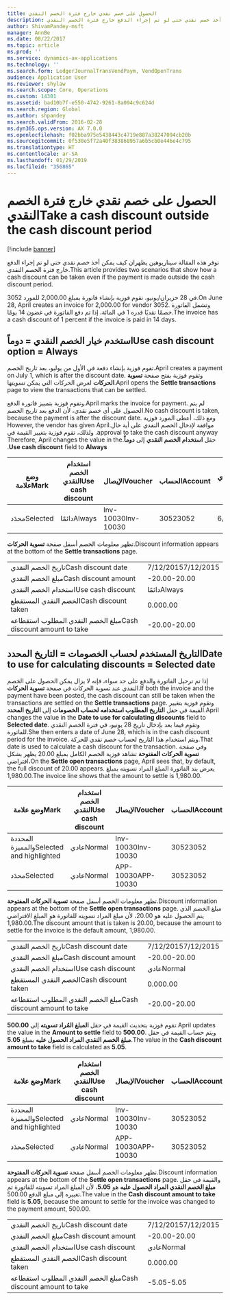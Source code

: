 ```yaml
---
title: الحصول على خصم نقدي خارج فترة الخصم النقدي
description: توفر هذه المقالة سيناريوهين يظهران كيف يمكن أخذ خصم نقدي حتى لو تم إجراء الدفع خارج فترة الخصم النقدي.
author: ShivamPandey-msft
manager: AnnBe
ms.date: 08/22/2017
ms.topic: article
ms.prod: ''
ms.service: dynamics-ax-applications
ms.technology: ''
ms.search.form: LedgerJournalTransVendPaym, VendOpenTrans
audience: Application User
ms.reviewer: shylaw
ms.search.scope: Core, Operations
ms.custom: 14301
ms.assetid: bad10b7f-e550-4742-9261-8a094c9c624d
ms.search.region: Global
ms.author: shpandey
ms.search.validFrom: 2016-02-28
ms.dyn365.ops.version: AX 7.0.0
ms.openlocfilehash: f02bba975e5438443c4719e887a38247094cb20b
ms.sourcegitcommit: 0f530e5f72a40f383868957a6b5cb0e446e4c795
ms.translationtype: HT
ms.contentlocale: ar-SA
ms.lasthandoff: 01/29/2019
ms.locfileid: "356865"
---
```

# <a name="take-a-cash-discount-outside-the-cash-discount-period"></a><span data-ttu-id="b47de-103">الحصول على خصم نقدي خارج فترة الخصم النقدي</span><span class="sxs-lookup"><span data-stu-id="b47de-103">Take a cash discount outside the cash discount period</span></span>

[!include [banner](../includes/banner.md)]

<span data-ttu-id="b47de-104">توفر هذه المقالة سيناريوهين يظهران كيف يمكن أخذ خصم نقدي حتى لو تم إجراء الدفع خارج فترة الخصم النقدي.</span><span class="sxs-lookup"><span data-stu-id="b47de-104">This article provides two scenarios that show how a cash discount can be taken even if the payment is made outside the cash discount period.</span></span>

<span data-ttu-id="b47de-105">في 28 حزيران/يونيو، تقوم فوزية بإنشاء فاتورة بمبلغ 2,000.00 للمورد 3052.</span><span class="sxs-lookup"><span data-stu-id="b47de-105">On June 28, April creates an invoice for 2,000.00 for vendor 3052.</span></span> <span data-ttu-id="b47de-106">وتشمل الفاتورة خصمًا نقديًا قدره 1 في المائة، إذا تم دفع الفاتورة في غضون 14 يومًا.‬</span><span class="sxs-lookup"><span data-stu-id="b47de-106">The invoice has a cash discount of 1 percent if the invoice is paid in 14 days.</span></span>

## <a name="use-cash-discount-option--always"></a><span data-ttu-id="b47de-107">استخدم خيار الخصم النقدي = دوماً</span><span class="sxs-lookup"><span data-stu-id="b47de-107">Use cash discount option = Always</span></span>
<span data-ttu-id="b47de-108">تقوم فوزية بإنشاء دفعة في الأول من يوليو، بعد تاريخ الخصم.</span><span class="sxs-lookup"><span data-stu-id="b47de-108">April creates a payment on July 1, which is after the discount date.</span></span> <span data-ttu-id="b47de-109">وتقوم فوزية بفتح صفحة **تسوية الحركات** لعرض الحركات التي يمكن تسويتها.</span><span class="sxs-lookup"><span data-stu-id="b47de-109">April opens the **Settle transactions** page to view the transactions that can be settled.</span></span> 

<span data-ttu-id="b47de-110">وتقوم فوزية بتمييز فاتورة الدفع.</span><span class="sxs-lookup"><span data-stu-id="b47de-110">April marks the invoice for payment.</span></span> <span data-ttu-id="b47de-111">لم يتم الحصول على أي خصم نقدي، لأن الدفع بعد تاريخ الخصم.</span><span class="sxs-lookup"><span data-stu-id="b47de-111">No cash discount is taken, because the payment is after the discount date.</span></span> <span data-ttu-id="b47de-112">‏‫ومع ذلك، أعطى المورد فوزية موافقة لإدخال الخصم النقدي على أية حال.</span><span class="sxs-lookup"><span data-stu-id="b47de-112">However, the vendor has given April approval to take the cash discount anyway.</span></span> <span data-ttu-id="b47de-113">ولذلك، تقوم فوزية بتغيير القيمة في حقل **استخدام الخصم النقدي** إلى **دوماً**.</span><span class="sxs-lookup"><span data-stu-id="b47de-113">Therefore, April changes the value in the **Use cash discount** field to **Always**.</span></span>

| <span data-ttu-id="b47de-114">وضع علامة</span><span class="sxs-lookup"><span data-stu-id="b47de-114">Mark</span></span>     | <span data-ttu-id="b47de-115">استخدام الخصم النقدي</span><span class="sxs-lookup"><span data-stu-id="b47de-115">Use cash discount</span></span> | <span data-ttu-id="b47de-116">الإيصال</span><span class="sxs-lookup"><span data-stu-id="b47de-116">Voucher</span></span>   | <span data-ttu-id="b47de-117">الحساب</span><span class="sxs-lookup"><span data-stu-id="b47de-117">Account</span></span> | <span data-ttu-id="b47de-118">تاريخ الخصم النقدي</span><span class="sxs-lookup"><span data-stu-id="b47de-118">Cash discount date</span></span> | <span data-ttu-id="b47de-119">تاريخ الاستحقاق</span><span class="sxs-lookup"><span data-stu-id="b47de-119">Due date</span></span>  | <span data-ttu-id="b47de-120">الفاتورة</span><span class="sxs-lookup"><span data-stu-id="b47de-120">Invoice</span></span> | <span data-ttu-id="b47de-121">المبلغ بعملة الحركة</span><span class="sxs-lookup"><span data-stu-id="b47de-121">Amount in transaction currency</span></span> | <span data-ttu-id="b47de-122">عملة</span><span class="sxs-lookup"><span data-stu-id="b47de-122">Currency</span></span> | <span data-ttu-id="b47de-123">المبلغ المراد تسويته</span><span class="sxs-lookup"><span data-stu-id="b47de-123">Amount to settle</span></span> |
|----------|-------------------|-----------|---------|--------------------|-----------|---------|--------------------------------|----------|------------------|
| <span data-ttu-id="b47de-124">محدَد</span><span class="sxs-lookup"><span data-stu-id="b47de-124">Selected</span></span> | <span data-ttu-id="b47de-125">دائمًا</span><span class="sxs-lookup"><span data-stu-id="b47de-125">Always</span></span>            | <span data-ttu-id="b47de-126">Inv-10030</span><span class="sxs-lookup"><span data-stu-id="b47de-126">Inv-10030</span></span> | <span data-ttu-id="b47de-127">3052</span><span class="sxs-lookup"><span data-stu-id="b47de-127">3052</span></span>    | <span data-ttu-id="b47de-128">6/28/2015</span><span class="sxs-lookup"><span data-stu-id="b47de-128">6/28/2015</span></span>          | <span data-ttu-id="b47de-129">7/12/2015</span><span class="sxs-lookup"><span data-stu-id="b47de-129">7/12/2015</span></span> | <span data-ttu-id="b47de-130">10030</span><span class="sxs-lookup"><span data-stu-id="b47de-130">10030</span></span>   | <span data-ttu-id="b47de-131">-2,000.00</span><span class="sxs-lookup"><span data-stu-id="b47de-131">-2,000.00</span></span>                      | <span data-ttu-id="b47de-132">دولار أمريكي</span><span class="sxs-lookup"><span data-stu-id="b47de-132">USD</span></span>      | <span data-ttu-id="b47de-133">-1,980.00</span><span class="sxs-lookup"><span data-stu-id="b47de-133">-1,980.00</span></span>        |

<span data-ttu-id="b47de-134">تظهر معلومات الخصم أسفل صفحة **تسوية الحركات**.</span><span class="sxs-lookup"><span data-stu-id="b47de-134">Discount information appears at the bottom of the **Settle transactions** page.</span></span>

|                              |           |
|------------------------------|-----------|
| <span data-ttu-id="b47de-135">تاريخ الخصم النقدي</span><span class="sxs-lookup"><span data-stu-id="b47de-135">Cash discount date</span></span>           | <span data-ttu-id="b47de-136">7/12/2015</span><span class="sxs-lookup"><span data-stu-id="b47de-136">7/12/2015</span></span> |
| <span data-ttu-id="b47de-137">مبلغ الخصم النقدي</span><span class="sxs-lookup"><span data-stu-id="b47de-137">Cash discount amount</span></span>         | <span data-ttu-id="b47de-138">-20.00</span><span class="sxs-lookup"><span data-stu-id="b47de-138">-20.00</span></span>    |
| <span data-ttu-id="b47de-139">استخدام الخصم النقدي</span><span class="sxs-lookup"><span data-stu-id="b47de-139">Use cash discount</span></span>            | <span data-ttu-id="b47de-140">دائمًا</span><span class="sxs-lookup"><span data-stu-id="b47de-140">Always</span></span>    |
| <span data-ttu-id="b47de-141">الخصم النقدي المستقطع</span><span class="sxs-lookup"><span data-stu-id="b47de-141">Cash discount taken</span></span>          | <span data-ttu-id="b47de-142">0.00</span><span class="sxs-lookup"><span data-stu-id="b47de-142">0.00</span></span>      |
| <span data-ttu-id="b47de-143">مبلغ الخصم النقدي المطلوب استقطاعه</span><span class="sxs-lookup"><span data-stu-id="b47de-143">Cash discount amount to take</span></span> | <span data-ttu-id="b47de-144">-20.00</span><span class="sxs-lookup"><span data-stu-id="b47de-144">-20.00</span></span>    |

## <a name="date-to-use-for-calculating-discounts--selected-date"></a><span data-ttu-id="b47de-145">التاريخ المستخدم لحساب الخصومات = التاريخ المحدد</span><span class="sxs-lookup"><span data-stu-id="b47de-145">Date to use for calculating discounts = Selected date</span></span>
<span data-ttu-id="b47de-146">إذا تم ترحيل الفاتورة والدفع على حد سواء، فإنه لا يزال يمكن الحصول على الخصم النقدي عند تسوية الحركات في صفحة **تسوية الحركات**.</span><span class="sxs-lookup"><span data-stu-id="b47de-146">If both the invoice and the payment have been posted, the cash discount can still be taken when the transactions are settled on the **Settle transactions** page.</span></span> <span data-ttu-id="b47de-147">وتقوم فوزية بتغيير القيمة في حقل **التاريخ المطلوب استخدامه لحساب الخصومات** إلى **التاريخ المحدد**.</span><span class="sxs-lookup"><span data-stu-id="b47de-147">April changes the value in the **Date to use for calculating discounts** field to **Selected date**.</span></span> <span data-ttu-id="b47de-148">وتقوم فيما بعد بإدخال تاريخ 28 يونيو، في فترة الخصم النقدي للفاتورة.</span><span class="sxs-lookup"><span data-stu-id="b47de-148">She then enters a date of June 28, which is in the cash discount period for the invoice.</span></span> <span data-ttu-id="b47de-149">ويتم استخدام هذا التاريخ لحساب خصم نقدي للحركة.</span><span class="sxs-lookup"><span data-stu-id="b47de-149">That date is used to calculate a cash discount for the transaction.</span></span> <span data-ttu-id="b47de-150">وفي صفحة **تسوية الحركات المفتوحة** تشاهد فوزية الخصم الكامل بمبلغ 20.00  يظهر بشكل افتراضي،</span><span class="sxs-lookup"><span data-stu-id="b47de-150">On the **Settle open transactions** page, April sees that, by default, the full discount of 20.00 appears.</span></span> <span data-ttu-id="b47de-151">يعرض بند الفاتورة المبلغ المراد تسويته بمبلغ 1,980.00.</span><span class="sxs-lookup"><span data-stu-id="b47de-151">The invoice line shows that the amount to settle is 1,980.00.</span></span>

| <span data-ttu-id="b47de-152">وضع علامة</span><span class="sxs-lookup"><span data-stu-id="b47de-152">Mark</span></span>                     | <span data-ttu-id="b47de-153">استخدام الخصم النقدي</span><span class="sxs-lookup"><span data-stu-id="b47de-153">Use cash discount</span></span> | <span data-ttu-id="b47de-154">الإيصال</span><span class="sxs-lookup"><span data-stu-id="b47de-154">Voucher</span></span>   | <span data-ttu-id="b47de-155">الحساب</span><span class="sxs-lookup"><span data-stu-id="b47de-155">Account</span></span> | <span data-ttu-id="b47de-156">تاريخ الخصم النقدي</span><span class="sxs-lookup"><span data-stu-id="b47de-156">Cash discount date</span></span> | <span data-ttu-id="b47de-157">تاريخ الاستحقاق</span><span class="sxs-lookup"><span data-stu-id="b47de-157">Due date</span></span>  | <span data-ttu-id="b47de-158">الفاتورة</span><span class="sxs-lookup"><span data-stu-id="b47de-158">Invoice</span></span> | <span data-ttu-id="b47de-159">المبلغ بعملة الحركة</span><span class="sxs-lookup"><span data-stu-id="b47de-159">Amount in transaction currency</span></span> | <span data-ttu-id="b47de-160">عملة</span><span class="sxs-lookup"><span data-stu-id="b47de-160">Currency</span></span> | <span data-ttu-id="b47de-161">المبلغ المراد تسويته</span><span class="sxs-lookup"><span data-stu-id="b47de-161">Amount to settle</span></span> |
|--------------------------|-------------------|-----------|---------|--------------------|-----------|---------|--------------------------------|----------|------------------|
| <span data-ttu-id="b47de-162">المحددة والمميزة</span><span class="sxs-lookup"><span data-stu-id="b47de-162">Selected and highlighted</span></span> | <span data-ttu-id="b47de-163">عادي</span><span class="sxs-lookup"><span data-stu-id="b47de-163">Normal</span></span>            | <span data-ttu-id="b47de-164">Inv-10030</span><span class="sxs-lookup"><span data-stu-id="b47de-164">Inv-10030</span></span> | <span data-ttu-id="b47de-165">3052</span><span class="sxs-lookup"><span data-stu-id="b47de-165">3052</span></span>    | <span data-ttu-id="b47de-166">6/28/2015</span><span class="sxs-lookup"><span data-stu-id="b47de-166">6/28/2015</span></span>          | <span data-ttu-id="b47de-167">7/12/2015</span><span class="sxs-lookup"><span data-stu-id="b47de-167">7/12/2015</span></span> | <span data-ttu-id="b47de-168">10030</span><span class="sxs-lookup"><span data-stu-id="b47de-168">10030</span></span>   | <span data-ttu-id="b47de-169">-2,000.00</span><span class="sxs-lookup"><span data-stu-id="b47de-169">-2,000.00</span></span>                      | <span data-ttu-id="b47de-170">دولار أمريكي</span><span class="sxs-lookup"><span data-stu-id="b47de-170">USD</span></span>      | <span data-ttu-id="b47de-171">-1,980.00</span><span class="sxs-lookup"><span data-stu-id="b47de-171">-1,980.00</span></span>        |
| <span data-ttu-id="b47de-172">محدَد</span><span class="sxs-lookup"><span data-stu-id="b47de-172">Selected</span></span>                 | <span data-ttu-id="b47de-173">عادي</span><span class="sxs-lookup"><span data-stu-id="b47de-173">Normal</span></span>            | <span data-ttu-id="b47de-174">APP-10030</span><span class="sxs-lookup"><span data-stu-id="b47de-174">APP-10030</span></span> | <span data-ttu-id="b47de-175">3052</span><span class="sxs-lookup"><span data-stu-id="b47de-175">3052</span></span>    | <span data-ttu-id="b47de-176">7/15/2015</span><span class="sxs-lookup"><span data-stu-id="b47de-176">7/15/2015</span></span>          | <span data-ttu-id="b47de-177">7/15/2015</span><span class="sxs-lookup"><span data-stu-id="b47de-177">7/15/2015</span></span> |         | <span data-ttu-id="b47de-178">500.00</span><span class="sxs-lookup"><span data-stu-id="b47de-178">500.00</span></span>                         | <span data-ttu-id="b47de-179">دولار أمريكي</span><span class="sxs-lookup"><span data-stu-id="b47de-179">USD</span></span>      | <span data-ttu-id="b47de-180">500.00</span><span class="sxs-lookup"><span data-stu-id="b47de-180">500.00</span></span>           |

<span data-ttu-id="b47de-181">تظهر معلومات الخصم أسفل صفحة **تسوية الحركات المفتوحة**.</span><span class="sxs-lookup"><span data-stu-id="b47de-181">Discount information appears at the bottom of the **Settle open transactions** page.</span></span> <span data-ttu-id="b47de-182">مبلغ الخصم الذي يتم الحصول عليه هو 20.00، لأن مبلغ المراد تسويته للفاتورة هو المبلغ الافتراضي 1,980.00.</span><span class="sxs-lookup"><span data-stu-id="b47de-182">The discount amount that is taken is 20.00, because the amount to settle for the invoice is the default amount, 1,980.00.</span></span>

|                              |           |
|------------------------------|-----------|
| <span data-ttu-id="b47de-183">تاريخ الخصم النقدي</span><span class="sxs-lookup"><span data-stu-id="b47de-183">Cash discount date</span></span>           | <span data-ttu-id="b47de-184">7/12/2015</span><span class="sxs-lookup"><span data-stu-id="b47de-184">7/12/2015</span></span> |
| <span data-ttu-id="b47de-185">مبلغ الخصم النقدي</span><span class="sxs-lookup"><span data-stu-id="b47de-185">Cash discount amount</span></span>         | <span data-ttu-id="b47de-186">-20.00</span><span class="sxs-lookup"><span data-stu-id="b47de-186">-20.00</span></span>    |
| <span data-ttu-id="b47de-187">استخدام الخصم النقدي</span><span class="sxs-lookup"><span data-stu-id="b47de-187">Use cash discount</span></span>            | <span data-ttu-id="b47de-188">عادي</span><span class="sxs-lookup"><span data-stu-id="b47de-188">Normal</span></span>    |
| <span data-ttu-id="b47de-189">الخصم النقدي المستقطع</span><span class="sxs-lookup"><span data-stu-id="b47de-189">Cash discount taken</span></span>          | <span data-ttu-id="b47de-190">0.00</span><span class="sxs-lookup"><span data-stu-id="b47de-190">0.00</span></span>      |
| <span data-ttu-id="b47de-191">مبلغ الخصم النقدي المطلوب استقطاعه</span><span class="sxs-lookup"><span data-stu-id="b47de-191">Cash discount amount to take</span></span> | <span data-ttu-id="b47de-192">-20.00</span><span class="sxs-lookup"><span data-stu-id="b47de-192">-20.00</span></span>    |

<span data-ttu-id="b47de-193">تقوم فوزية بتحديث القيمة في حقل **المبلغ المُراد تسويته** إلى **500.00**.</span><span class="sxs-lookup"><span data-stu-id="b47de-193">April updates the value in the **Amount to settle** field to **500.00**.</span></span> <span data-ttu-id="b47de-194">ويتم حساب القيمة في حقل **مبلغ الخصم النقدي المراد الحصول عليه** بمبلغ **5.05**.</span><span class="sxs-lookup"><span data-stu-id="b47de-194">The value in the **Cash discount amount to take** field is calculated as **5.05**.</span></span>

| <span data-ttu-id="b47de-195">وضع علامة</span><span class="sxs-lookup"><span data-stu-id="b47de-195">Mark</span></span>                     | <span data-ttu-id="b47de-196">استخدام الخصم النقدي</span><span class="sxs-lookup"><span data-stu-id="b47de-196">Use cash discount</span></span> | <span data-ttu-id="b47de-197">الإيصال</span><span class="sxs-lookup"><span data-stu-id="b47de-197">Voucher</span></span>   | <span data-ttu-id="b47de-198">الحساب</span><span class="sxs-lookup"><span data-stu-id="b47de-198">Account</span></span> | <span data-ttu-id="b47de-199">التاريخ</span><span class="sxs-lookup"><span data-stu-id="b47de-199">Date</span></span>      | <span data-ttu-id="b47de-200">تاريخ الاستحقاق</span><span class="sxs-lookup"><span data-stu-id="b47de-200">Due date</span></span>  | <span data-ttu-id="b47de-201">الفاتورة</span><span class="sxs-lookup"><span data-stu-id="b47de-201">Invoice</span></span> | <span data-ttu-id="b47de-202">المبلغ بعملة الحركة</span><span class="sxs-lookup"><span data-stu-id="b47de-202">Amount in transaction currency</span></span> | <span data-ttu-id="b47de-203">عملة</span><span class="sxs-lookup"><span data-stu-id="b47de-203">Currency</span></span> | <span data-ttu-id="b47de-204">المبلغ المراد تسويته</span><span class="sxs-lookup"><span data-stu-id="b47de-204">Amount to settle</span></span> |
|--------------------------|-------------------|-----------|---------|-----------|-----------|---------|--------------------------------|----------|------------------|
| <span data-ttu-id="b47de-205">المحددة والمميزة</span><span class="sxs-lookup"><span data-stu-id="b47de-205">Selected and highlighted</span></span> | <span data-ttu-id="b47de-206">عادي</span><span class="sxs-lookup"><span data-stu-id="b47de-206">Normal</span></span>            | <span data-ttu-id="b47de-207">Inv-10030</span><span class="sxs-lookup"><span data-stu-id="b47de-207">Inv-10030</span></span> | <span data-ttu-id="b47de-208">3052</span><span class="sxs-lookup"><span data-stu-id="b47de-208">3052</span></span>    | <span data-ttu-id="b47de-209">6/28/2015</span><span class="sxs-lookup"><span data-stu-id="b47de-209">6/28/2015</span></span> | <span data-ttu-id="b47de-210">7/12/2015</span><span class="sxs-lookup"><span data-stu-id="b47de-210">7/12/2015</span></span> | <span data-ttu-id="b47de-211">10030</span><span class="sxs-lookup"><span data-stu-id="b47de-211">10030</span></span>   | <span data-ttu-id="b47de-212">2,000.00</span><span class="sxs-lookup"><span data-stu-id="b47de-212">2,000.00</span></span>                       | <span data-ttu-id="b47de-213">دولار أمريكي</span><span class="sxs-lookup"><span data-stu-id="b47de-213">USD</span></span>      | <span data-ttu-id="b47de-214">-500.00</span><span class="sxs-lookup"><span data-stu-id="b47de-214">-500.00</span></span>          |
| <span data-ttu-id="b47de-215">محدَد</span><span class="sxs-lookup"><span data-stu-id="b47de-215">Selected</span></span>                 | <span data-ttu-id="b47de-216">عادي</span><span class="sxs-lookup"><span data-stu-id="b47de-216">Normal</span></span>            | <span data-ttu-id="b47de-217">APP-10030</span><span class="sxs-lookup"><span data-stu-id="b47de-217">APP-10030</span></span> | <span data-ttu-id="b47de-218">3052</span><span class="sxs-lookup"><span data-stu-id="b47de-218">3052</span></span>    | <span data-ttu-id="b47de-219">7/15/2015</span><span class="sxs-lookup"><span data-stu-id="b47de-219">7/15/2015</span></span> | <span data-ttu-id="b47de-220">7/15/2015</span><span class="sxs-lookup"><span data-stu-id="b47de-220">7/15/2015</span></span> |         | <span data-ttu-id="b47de-221">500.00</span><span class="sxs-lookup"><span data-stu-id="b47de-221">500.00</span></span>                         | <span data-ttu-id="b47de-222">دولار أمريكي</span><span class="sxs-lookup"><span data-stu-id="b47de-222">USD</span></span>      | <span data-ttu-id="b47de-223">500.00</span><span class="sxs-lookup"><span data-stu-id="b47de-223">500.00</span></span>           |

<span data-ttu-id="b47de-224">تظهر معلومات الخصم أسفل صفحة **تسوية الحركات المفتوحة**.</span><span class="sxs-lookup"><span data-stu-id="b47de-224">Discount information appears at the bottom of the **Settle open transactions** page.</span></span> <span data-ttu-id="b47de-225">والقيمة في حقل **مبلغ الخصم النقدي المراد الحصول عليه** هو **5.05**، لأن المبلغ المراد تسويته للفاتورة تم تغييره إلى مبلغ الدفع 500.00.</span><span class="sxs-lookup"><span data-stu-id="b47de-225">The value in the **Cash discount amount to take** field is **5.05**, because the amount to settle for the invoice was changed to the payment amount, 500.00.</span></span>

|                              |           |
|------------------------------|-----------|
| <span data-ttu-id="b47de-226">تاريخ الخصم النقدي</span><span class="sxs-lookup"><span data-stu-id="b47de-226">Cash discount date</span></span>           | <span data-ttu-id="b47de-227">7/12/2015</span><span class="sxs-lookup"><span data-stu-id="b47de-227">7/12/2015</span></span> |
| <span data-ttu-id="b47de-228">مبلغ الخصم النقدي</span><span class="sxs-lookup"><span data-stu-id="b47de-228">Cash discount amount</span></span>         | <span data-ttu-id="b47de-229">-20.00</span><span class="sxs-lookup"><span data-stu-id="b47de-229">-20.00</span></span>    |
| <span data-ttu-id="b47de-230">استخدام الخصم النقدي</span><span class="sxs-lookup"><span data-stu-id="b47de-230">Use cash discount</span></span>            | <span data-ttu-id="b47de-231">عادي</span><span class="sxs-lookup"><span data-stu-id="b47de-231">Normal</span></span>    |
| <span data-ttu-id="b47de-232">الخصم النقدي المستقطع</span><span class="sxs-lookup"><span data-stu-id="b47de-232">Cash discount taken</span></span>          | <span data-ttu-id="b47de-233">0.00</span><span class="sxs-lookup"><span data-stu-id="b47de-233">0.00</span></span>      |
| <span data-ttu-id="b47de-234">مبلغ الخصم النقدي المطلوب استقطاعه</span><span class="sxs-lookup"><span data-stu-id="b47de-234">Cash discount amount to take</span></span> | <span data-ttu-id="b47de-235">-5.05</span><span class="sxs-lookup"><span data-stu-id="b47de-235">-5.05</span></span>     |





